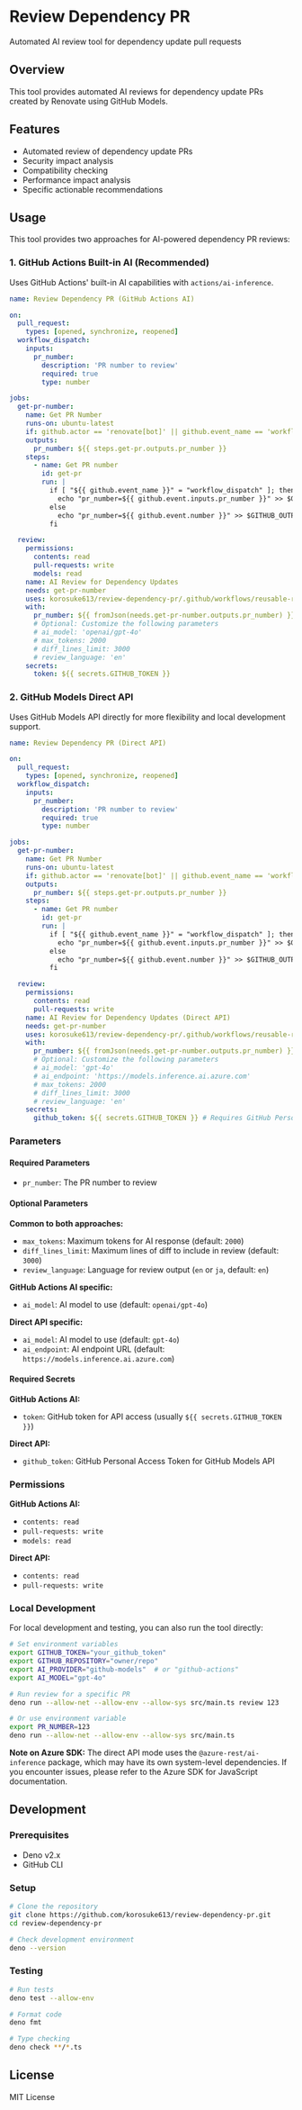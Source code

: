 # Review Dependency PR

Automated AI review tool for dependency update pull requests

## Overview

This tool provides automated AI reviews for dependency update PRs created by Renovate using GitHub Models.

## Features

- Automated review of dependency update PRs
- Security impact analysis
- Compatibility checking
- Performance impact analysis
- Specific actionable recommendations

## Usage

This tool provides two approaches for AI-powered dependency PR reviews:

### 1. GitHub Actions Built-in AI (Recommended)

Uses GitHub Actions' built-in AI capabilities with `actions/ai-inference`.

```yaml
name: Review Dependency PR (GitHub Actions AI)

on:
  pull_request:
    types: [opened, synchronize, reopened]
  workflow_dispatch:
    inputs:
      pr_number:
        description: 'PR number to review'
        required: true
        type: number

jobs:
  get-pr-number:
    name: Get PR Number
    runs-on: ubuntu-latest
    if: github.actor == 'renovate[bot]' || github.event_name == 'workflow_dispatch'
    outputs:
      pr_number: ${{ steps.get-pr.outputs.pr_number }}
    steps:
      - name: Get PR number
        id: get-pr
        run: |
          if [ "${{ github.event_name }}" = "workflow_dispatch" ]; then
            echo "pr_number=${{ github.event.inputs.pr_number }}" >> $GITHUB_OUTPUT
          else
            echo "pr_number=${{ github.event.number }}" >> $GITHUB_OUTPUT
          fi

  review:
    permissions:
      contents: read
      pull-requests: write
      models: read
    name: AI Review for Dependency Updates
    needs: get-pr-number
    uses: korosuke613/review-dependency-pr/.github/workflows/reusable-review-dependency-pr.yml@main
    with:
      pr_number: ${{ fromJson(needs.get-pr-number.outputs.pr_number) }}
      # Optional: Customize the following parameters
      # ai_model: 'openai/gpt-4o'
      # max_tokens: 2000
      # diff_lines_limit: 3000
      # review_language: 'en'
    secrets:
      token: ${{ secrets.GITHUB_TOKEN }}
```

### 2. GitHub Models Direct API

Uses GitHub Models API directly for more flexibility and local development support.

```yaml
name: Review Dependency PR (Direct API)

on:
  pull_request:
    types: [opened, synchronize, reopened]
  workflow_dispatch:
    inputs:
      pr_number:
        description: 'PR number to review'
        required: true
        type: number

jobs:
  get-pr-number:
    name: Get PR Number
    runs-on: ubuntu-latest
    if: github.actor == 'renovate[bot]' || github.event_name == 'workflow_dispatch'
    outputs:
      pr_number: ${{ steps.get-pr.outputs.pr_number }}
    steps:
      - name: Get PR number
        id: get-pr
        run: |
          if [ "${{ github.event_name }}" = "workflow_dispatch" ]; then
            echo "pr_number=${{ github.event.inputs.pr_number }}" >> $GITHUB_OUTPUT
          else
            echo "pr_number=${{ github.event.number }}" >> $GITHUB_OUTPUT
          fi

  review:
    permissions:
      contents: read
      pull-requests: write
    name: AI Review for Dependency Updates (Direct API)
    needs: get-pr-number
    uses: korosuke613/review-dependency-pr/.github/workflows/reusable-review-dependency-pr-direct.yml@main
    with:
      pr_number: ${{ fromJson(needs.get-pr-number.outputs.pr_number) }}
      # Optional: Customize the following parameters
      # ai_model: 'gpt-4o'
      # ai_endpoint: 'https://models.inference.ai.azure.com'
      # max_tokens: 2000
      # diff_lines_limit: 3000
      # review_language: 'en'
    secrets:
      github_token: ${{ secrets.GITHUB_TOKEN }} # Requires GitHub Personal Access Token
```

### Parameters

#### Required Parameters

- `pr_number`: The PR number to review

#### Optional Parameters

**Common to both approaches:**

- `max_tokens`: Maximum tokens for AI response (default: `2000`)
- `diff_lines_limit`: Maximum lines of diff to include in review (default: `3000`)
- `review_language`: Language for review output (`en` or `ja`, default: `en`)

**GitHub Actions AI specific:**

- `ai_model`: AI model to use (default: `openai/gpt-4o`)

**Direct API specific:**

- `ai_model`: AI model to use (default: `gpt-4o`)
- `ai_endpoint`: AI endpoint URL (default: `https://models.inference.ai.azure.com`)

#### Required Secrets

**GitHub Actions AI:**

- `token`: GitHub token for API access (usually `${{ secrets.GITHUB_TOKEN }}`)

**Direct API:**

- `github_token`: GitHub Personal Access Token for GitHub Models API

### Permissions

**GitHub Actions AI:**

- `contents: read`
- `pull-requests: write`
- `models: read`

**Direct API:**

- `contents: read`
- `pull-requests: write`

### Local Development

For local development and testing, you can also run the tool directly:

```bash
# Set environment variables
export GITHUB_TOKEN="your_github_token"
export GITHUB_REPOSITORY="owner/repo"
export AI_PROVIDER="github-models"  # or "github-actions"
export AI_MODEL="gpt-4o"

# Run review for a specific PR
deno run --allow-net --allow-env --allow-sys src/main.ts review 123

# Or use environment variable
export PR_NUMBER=123
deno run --allow-net --allow-env --allow-sys src/main.ts
```

**Note on Azure SDK:** The direct API mode uses the `@azure-rest/ai-inference` package, which may have its own system-level dependencies. If you encounter issues, please refer to the Azure SDK for JavaScript documentation.


## Development

### Prerequisites

- Deno v2.x
- GitHub CLI

### Setup

```bash
# Clone the repository
git clone https://github.com/korosuke613/review-dependency-pr.git
cd review-dependency-pr

# Check development environment
deno --version
```

### Testing

```bash
# Run tests
deno test --allow-env

# Format code
deno fmt

# Type checking
deno check **/*.ts
```

## License

MIT License
